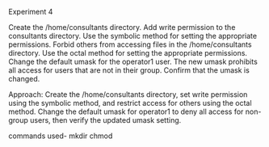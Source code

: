Experiment 4

Create the /home/consultants directory. Add write permission to the consultants directory. Use the symbolic method for setting the appropriate permissions. Forbid others from accessing files in the /home/consultants directory. Use the octal method for setting the appropriate permissions. Change the default umask for the operator1 user. The new umask prohibits all access for users that are not in their group. Confirm that the umask is changed.

Approach: Create the /home/consultants directory, set write permission using the symbolic method, and restrict access for others using the octal method. Change the default umask for operator1 to deny all access for non-group users, then verify the updated umask setting.

commands used- mkdir chmod
